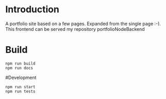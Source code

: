 # Introduction

A portfolio site based on a few pages. Expanded from the single page :-). This frontend can be served my repository portfolioNodeBackend  

# Build
```
npm run build
npm run docs
```

#Development
```
npm run start
npm run tests
```



